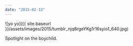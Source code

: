 ```yaml
---
date: "2015-02-13"
---
```


![yo yo]({{ site.baseurl }}/assets/images/2015/tumblr_njq8rgeYKg1r16syio1_640.jpg)

Spotlight on the boychild.

